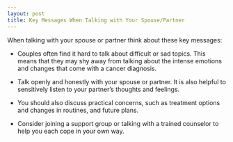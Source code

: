 ```yaml
---
layout: post
title: Key Messages When Talking with Your Spouse/Partner
---
```


When talking with your spouse or partner think about these key messages: 

* Couples often find it hard to talk about difficult or sad topics. This means that they may shy away from talking about the intense emotions and changes that come with a cancer diagnosis.

* Talk openly and honestly with your spouse or partner. It is also helpful to sensitively listen to your partner’s thoughts and feelings.

* You should also discuss practical concerns, such as treatment options and changes in routines, and future plans. 

* Consider joining a support group or talking with a trained counselor to help you each cope in your own way.

